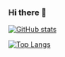 ### Hi there 👋

[![GitHub stats](https://github-readme-stats-pzhxd65xr-t-bre.vercel.app/api?username=t-bre&count_private=true&show_icons=true&hide=stars)](https://github.com/t-bre/github-readme-stats)

[![Top Langs](https://github-readme-stats-pzhxd65xr-t-bre.vercel.app/api/top-langs/?username=t-bre&hide=Makefile,CMake,SystemVerilog,Verilog,TeX,Objective-C,Objective-C%2B%2B&langs_count=4&layout=compact)](https://github.com/t-bre/github-readme-stats)
